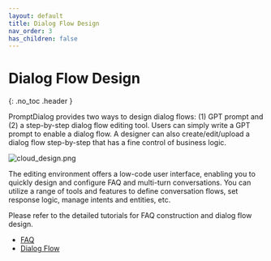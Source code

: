 ```yaml
---
layout: default
title: Dialog Flow Design
nav_order: 3
has_children: false
---
```

# Dialog Flow Design
{: .no_toc .header }

PromptDialog provides two ways to design dialog flows: (1) GPT prompt and (2) a step-by-step dialog flow editing tool. Users can simply write a GPT prompt to enable a dialog flow.  A designer can also create/edit/upload a dialog flow step-by-step that has a fine control of business logic. 

![cloud_design.png](/assets/images/cloud_design/01-cloud_design.png)

The editing environment offers a low-code user interface, enabling you to quickly design and configure FAQ and multi-turn conversations. You can utilize a range of tools and features to define conversation flows, set response logic, manage intents and entities, etc. 

<!-- Upon the completion of editing, PromptDialog allows you to deploy the model to run in your own environment. This provides you with greater flexibility and control, enabling customization and integration of the chatbot with your existing systems. You can run the model in a local environment, achieving faster response times and maintaining data privacy. -->

Please refer to the detailed tutorials for FAQ construction and dialog flow design.
- [FAQ](/docs/tutorial/faq/)
- [Dialog Flow](/docs/tutorial/flow/)
